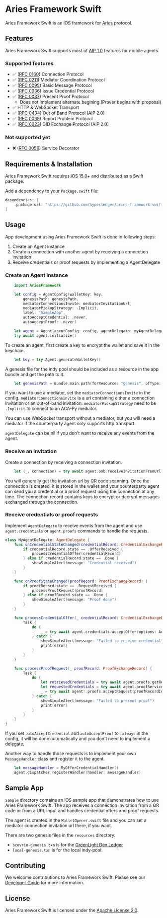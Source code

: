 # Aries Framework Swift

Aries Framework Swift is an iOS framework for [Aries](https://github.com/hyperledger/aries) protocol.

## Features

Aries Framework Swift supports most of [AIP 1.0](https://github.com/hyperledger/aries-rfcs/tree/main/concepts/0302-aries-interop-profile#aries-interop-profile-version-10) features for mobile agents.

### Supported features
- ✅ ([RFC 0160](https://github.com/hyperledger/aries-rfcs/blob/master/features/0160-connection-protocol/README.md)) Connection Protocol
- ✅ ([RFC 0211](https://github.com/hyperledger/aries-rfcs/blob/master/features/0211-route-coordination/README.md)) Mediator Coordination Protocol
- ✅ ([RFC 0095](https://github.com/hyperledger/aries-rfcs/blob/master/features/0095-basic-message/README.md)) Basic Message Protocol
- ✅ ([RFC 0036](https://github.com/hyperledger/aries-rfcs/blob/master/features/0036-issue-credential/README.md)) Issue Credential Protocol
- ✅ ([RFC 0037](https://github.com/hyperledger/aries-rfcs/tree/master/features/0037-present-proof/README.md)) Present Proof Protocol
  - Does not implement alternate begining (Prover begins with proposal)
- ✅ HTTP & WebSocket Transport
- ✅ ([RFC 0434](https://github.com/hyperledger/aries-rfcs/blob/main/features/0434-outofband/README.md)) Out of Band Protocol (AIP 2.0)
- ✅ ([RFC 0035](https://github.com/hyperledger/aries-rfcs/blob/main/features/0035-report-problem/README.md)) Report Problem Protocol
- ✅ ([RFC 0023](https://github.com/hyperledger/aries-rfcs/tree/main/features/0023-did-exchange)) DID Exchange Protocol (AIP 2.0)

### Not supported yet
- ❌ ([RFC 0056](https://github.com/hyperledger/aries-rfcs/blob/main/features/0056-service-decorator/README.md)) Service Decorator

## Requirements & Installation

Aries Framework Swift requires iOS 15.0+ and distributed as a Swift package.

Add a dependency to your `Package.swift` file:
```swift
dependencies: [
    .package(url: "https://github.com/hyperledger/aries-framework-swift", from: "2.3.0")
]
```

## Usage

App development using Aries Framework Swift is done in following steps:
1. Create an Agent instance
2. Create a connection with another agent by receiving a connection invitation
3. Receive credentials or proof requests by implementing a AgentDelegate

### Create an Agent instance

```swift
    import AriesFramework

    let config = AgentConfig(walletKey: key,
        genesisPath: genesisPath,
        mediatorConnectionsInvite: mediatorInvitationUrl,
        mediatorPickupStrategy: .Implicit,
        label: "SampleApp",
        autoAcceptCredential: .never,
        autoAcceptProof: .never)

    let agent = Agent(agentConfig: config, agentDelegate: myAgentDelegate)
    try await agent.initialize()
```

To create an agent, first create a key to encrypt the wallet and save it in the keychain.
```swift
    let key = try Agent.generateWalletKey()
```

A genesis file for the indy pool should be included as a resource in the app bundle and get the path to it.
```swift
    let genesisPath = Bundle.main.path(forResource: "genesis", ofType: "txn")
```

If you want to use a mediator, set the `mediatorConnectionsInvite` in the config.
`mediatorConnectionsInvite` is a url containing either a connection invitation or an out-of-band invitation.
`mediatorPickupStrategy` need to be `.Implicit` to connect to an ACA-Py mediator.

You can use WebSocket transport without a mediator, but you will need a mediator if the counterparty agent only supports http transport.

`agentDelegate` can be nil if you don't want to receive any events from the agent.

### Receive an invitation

Create a connection by receiving a connection invitation.
```swift
    let (_, connection) = try await agent.oob.receiveInvitationFromUrl(url)
```

You will generally get the invitation url by QR code scanning.
Once the connection is created, it is stored in the wallet and your counterparty agent can send you a credential or a proof request using the connection at any time. The connection record contains keys to encrypt or decrypt messages exchanged through the connection.

### Receive credentials or proof requests

Implement `AgentDelegate` to receive events from the agent and use `agent.credentials` or `agent.proofs` commands to handle the requests.

```swift
class MyAgentDelegate: AgentDelegate {
    func onCredentialStateChanged(credentialRecord: CredentialExchangeRecord) {
        if credentialRecord.state == .OfferReceived {
            processCredentialOffer(credentialRecord)
        } else if credentialRecord.state == .Done {
            showSimpleAlert(message: "Credential received")
        }
    }

    func onProofStateChanged(proofRecord: ProofExchangeRecord) {
        if proofRecord.state == .RequestReceived {
            processProofRequest(proofRecord)
        } else if proofRecord.state == .Done {
            showSimpleAlert(message: "Proof done")
        }
    }

    func processCredentialOffer(_ credentialRecord: CredentialExchangeRecord) {
        Task {
            do {
                _ = try await agent.credentials.acceptOffer(options: AcceptOfferOptions(credentialRecordId: credentialRecord.id, autoAcceptCredential: .always))
            } catch {
                showSimpleAlert(message: "Failed to receive credential")
                print(error)
            }
        }
    }

    func processProofRequest(_ proofRecord: ProofExchangeRecord) {
        Task {
            do {
                let retrievedCredentials = try await agent.proofs.getRequestedCredentialsForProofRequest(proofRecordId: proofRecord.id)
                let requestedCredentials = try await agent.proofService.autoSelectCredentialsForProofRequest(retrievedCredentials: retrievedCredentials)
                _ = try await agent!.proofs.acceptRequest(proofRecordId: proofRecord.id, requestedCredentials: requestedCredentials)
            } catch {
                showSimpleAlert(message: "Failed to present proof")
                print(error)
            }
        }
    }
}
```

If you set `autoAcceptCredential` and `autoAcceptProof` to `.always` in the config, it will be done automatically and you don't need to implement a delegate.

Another way to handle those requests is to implement your own `MessageHandler` class and register it to the agent.
```swift
    let messageHandler = MyOfferCredentialHandler()
    agent.dispatcher.registerHandler(handler: messageHandler)
```

## Sample App

`Sample` directory contains an iOS sample app that demonstrates how to use Aries Framework Swift. The app receives a connection invitation from a QR code or from a URL input and handles credential offers and proof requests.

The agent is created in the `WalletOpener.swift` file and you can set a mediator connection invitation url there, if you want.

There are two genesis files in the `resources` directory.
- `bcovrin-genesis.txn` is for the [GreenLight Dev Ledger](http://dev.greenlight.bcovrin.vonx.io/)
- `local-genesis.txn` is for the local indy-pool.

## Contributing

We welcome contributions to Aries Framework Swift. Please see our [Developer Guide](DEVELOP.md) for more information.

## License

Aries Framework Swift is licensed under the [Apache License 2.0](LICENSE).
